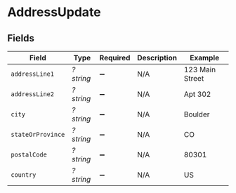# AddressUpdate


## Fields

| Field              | Type               | Required           | Description        | Example            |
| ------------------ | ------------------ | ------------------ | ------------------ | ------------------ |
| `addressLine1`     | *?string*          | :heavy_minus_sign: | N/A                | 123 Main Street    |
| `addressLine2`     | *?string*          | :heavy_minus_sign: | N/A                | Apt 302            |
| `city`             | *?string*          | :heavy_minus_sign: | N/A                | Boulder            |
| `stateOrProvince`  | *?string*          | :heavy_minus_sign: | N/A                | CO                 |
| `postalCode`       | *?string*          | :heavy_minus_sign: | N/A                | 80301              |
| `country`          | *?string*          | :heavy_minus_sign: | N/A                | US                 |